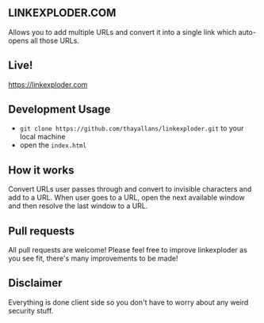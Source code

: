 ## LINKEXPLODER.COM
Allows you to add multiple URLs and convert it into a single link which auto-opens all those URLs.

## Live!
https://linkexploder.com

## Development Usage
- `git clone https://github.com/thayallans/linkexploder.git` to your local machine
- open the `index.html`

## How it works
Convert URLs user passes through and convert to invisible characters and add to a URL. When user goes to a URL, open the next available window and then resolve the last window to a URL.

## Pull requests
All pull requests are welcome! Please feel free to improve linkexploder as you see fit, there's many improvements to be made!

## Disclaimer
Everything is done client side so you don't have to worry about any weird security stuff.
